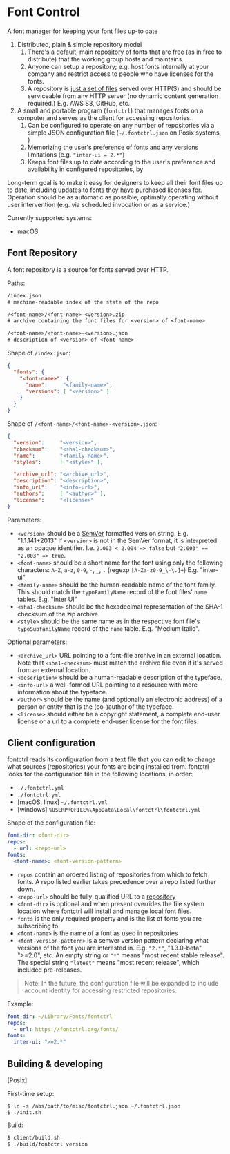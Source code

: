 # Font Control

A font manager for keeping your font files up-to date

1. Distributed, plain & simple repository model
   1. There's a default, main repository of fonts that are free
      (as in free to distribute) that the working group hosts and maintains.
   2. Anyone can setup a repository; e.g. host fonts internally at your company
      and restrict access to people who have licenses for the fonts.
   3. A repository is [just a set of files](#font-repository)
      served over HTTP(S) and should be serviceable from any HTTP server
      (no dynamic content generation required.) E.g. AWS S3, GitHub, etc.
2. A small and portable program (`fontctrl`) that manages fonts on a computer
   and serves as the client for accessing repositories.
   1. Can be configured to operate on any number of repositories via a simple
      JSON configuration file (`~/.fontctrl.json` on Posix systems, )
   2. Memorizing the user's preference of fonts and any versions limitations
      (e.g. `"inter-ui = 2.*"`)
   3. Keeps font files up to date according to the user's preference and
      availability in configured repositories, by

Long-term goal is to make it easy for designers to keep all their font files
up to date, including updates to fonts they have purchased licenses for.
Operation should be as automatic as possible, optimally operating without user
intervention (e.g. via scheduled invocation or as a service.)


Currently supported systems:

- macOS


## Font Repository

A font repository is a source for fonts served over HTTP.

Paths:

```txt
/index.json
# machine-readable index of the state of the repo

/<font-name>/<font-name>-<version>.zip
# archive containing the font files for <version> of <font-name>

/<font-name>/<font-name>-<version>.json
# description of <version> of <font-name>
```

Shape of `/index.json`:

```json
{
  "fonts": {
    "<font-name>": {
      "name":     "<family-name>",
      "versions": [ "<version>" ]
    }
  }
}
```

Shape of `/<font-name>/<font-name>-<version>.json`:

```json
{
  "version":     "<version>",
  "checksum":    "<sha1-checksum>",
  "name":        "<family-name>",
  "styles":      [ "<style>" ],

  "archive_url": "<archive_url>",
  "description": "<description>",
  "info_url":    "<info-url>",
  "authors":     [ "<author>" ],
  "license":     "<license>"
}
```

Parameters:

- `<version>` should be a
  [SemVer](https://github.com/semver/semver/blob/master/semver.md) formatted
  version string. E.g. "1.1.141+2013"
  If `<version>` is not in the SemVer format, it is interpreted as an opaque
  identifier. I.e. `2.003 < 2.004 => false` but `"2.003" == "2.003" => true`.
- `<font-name>` should be a short name for the font using only the following
  characters: `A-Z`, `a-z`, `0-9`, `-`, `_`, `.` (regexp `[A-Za-z0-9_\-\.]+`)
  E.g. "inter-ui"
- `<family-name>` should be the human-readable name of the font family.
  This should match the `typoFamilyName` record of the font files'
  `name` tables. E.g. "Inter UI"
- `<sha1-checksum>` should be the hexadecimal representation of the
  SHA-1 checksum of the zip archive.
- `<style>` should be the same name as in the respective font file's
  `typoSubfamilyName` record of the `name` table. E.g. "Medium Italic".

Optional parameters:

- `<archive_url>` URL pointing to a font-file archive in an external location.
  Note that `<sha1-checksum>` must match the archive file even if it's served
  from an external location.
- `<description>` should be a human-readable description of the typeface.
- `<info-url>` a well-formed URL pointing to a resource with more information
  about the typeface.
- `<author>` should be the name (and optionally an electronic address) of a
  person or entity that is the (co-)author of the typeface.
- `<license>` should either be a copyright statement, a complete end-user
  license or a url to a complete end-user license for the font files.


## Client configuration

fontctrl reads its configuration from a text file that you can edit to change
what sources (repositories) your fonts are being installed from.
fontctrl looks for the configuration file in the following locations, in order:

- `./.fontctrl.yml`
- `./fontctrl.yml`
- [macOS, linux] `~/.fontctrl.yml`
- [windows] `%USERPROFILE%\AppData\Local\fontctrl\fontctrl.yml`

Shape of the configuration file:

```yml
font-dir: <font-dir>
repos:
  - url: <repo-url>
fonts:
  <font-name>: <font-version-pattern>
```

- `repos` contain an ordered listing of repositories from which to fetch fonts.
  A repo listed earlier takes precedence over a repo listed further down.
- `<repo-url>` should be fully-qualified URL to a [repository](/publish/)
- `<font-dir>` is optional and when present overrides the file system location
  where fontctrl will install and manage local font files.
- `fonts` is the only required property and is the list of fonts you are
  subscribing to.
- `<font-name>` is the name of a font as used in repositories
- `<font-version-pattern>` is a semver version pattern declaring what versions
  of the font you are interested in. E.g. `"2.*"`, "1.3.0-beta", ">=2.0", etc.
  An empty string or `"*"` means "most recent stable release".
  The special string `"latest"` means "most recent release", which included
  pre-releases.

> Note: In the future, the configuration file will be expanded to include
> account identity for accessing restricted repositories.

Example:

```yml
font-dir: ~/Library/Fonts/fontctrl
repos:
  - url: https://fontctrl.org/fonts/
fonts:
  inter-ui: ">=2.*"
```


## Building & developing

[Posix]

First-time setup:

```
$ ln -s /abs/path/to/misc/fontctrl.json ~/.fontctrl.json
$ ./init.sh
```

Build:

```txt
$ client/build.sh
$ ./build/fontctrl version
```


